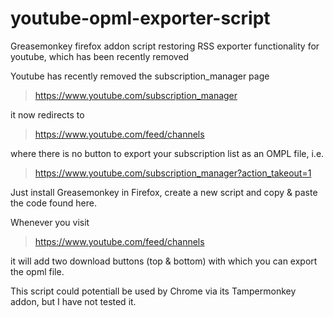 # youtube-opml-exporter-script
Greasemonkey firefox addon script restoring RSS exporter functionality for youtube, which has been recently removed

Youtube has recently removed the subscription_manager page
> https://www.youtube.com/subscription_manager

it now redirects to
> https://www.youtube.com/feed/channels

where there is no button to export your subscription list as an OMPL file, i.e.
> https://www.youtube.com/subscription_manager?action_takeout=1

Just install Greasemonkey in Firefox, create a new script and copy & paste the code found here.

Whenever you visit
> https://www.youtube.com/feed/channels

it will add two download buttons (top & bottom) with which you can export the opml file.

This script could potentiall be used by Chrome via its Tampermonkey addon, but I have not tested it.
